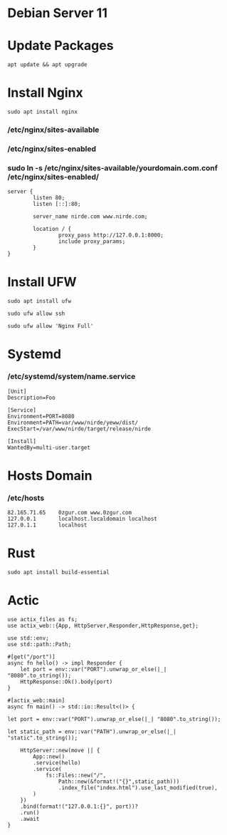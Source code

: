 # Debian Server 11

# Update Packages

```
apt update && apt upgrade
```

# Install Nginx
```
sudo apt install nginx
```
### /etc/nginx/sites-available
### /etc/nginx/sites-enabled
### sudo ln -s /etc/nginx/sites-available/yourdomain.com.conf /etc/nginx/sites-enabled/

```
server {
        listen 80;
        listen [::]:80;

        server_name nirde.com www.nirde.com;

        location / {
                proxy_pass http://127.0.0.1:8000;
                include proxy_params;
        }
}
```

# Install UFW

```
sudo apt install ufw
```
```
sudo ufw allow ssh
```
```
sudo ufw allow 'Nginx Full'
```

# Systemd 
### /etc/systemd/system/name.service
```
[Unit]
Description=Foo

[Service]
Environment=PORT=8080
Environment=PATH=var/www/nirde/yeww/dist/
ExecStart=/var/www/nirde/target/release/nirde

[Install]
WantedBy=multi-user.target
```

# Hosts Domain 
### /etc/hosts
```
82.165.71.65    0zgur.com www.0zgur.com
127.0.0.1       localhost.localdomain localhost
127.0.1.1       localhost
```
# Rust
```
sudo apt install build-essential
```
# Actic
```
use actix_files as fs;
use actix_web::{App, HttpServer,Responder,HttpResponse,get};

use std::env;
use std::path::Path;

#[get("/port")]
async fn hello() -> impl Responder {
    let port = env::var("PORT").unwrap_or_else(|_| "8080".to_string());
    HttpResponse::Ok().body(port)
}

#[actix_web::main]
async fn main() -> std::io::Result<()> {

let port = env::var("PORT").unwrap_or_else(|_| "8080".to_string());

let static_path = env::var("PATH").unwrap_or_else(|_| "static".to_string());

    HttpServer::new(move || {
        App::new()
        .service(hello)
        .service(
            fs::Files::new("/",
                Path::new(&format!("{}",static_path)))
                .index_file("index.html").use_last_modified(true),
        )
    })
    .bind(format!("127.0.0.1:{}", port))?
    .run()
    .await
}
```

